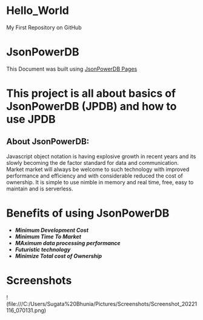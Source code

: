 # Hello_World
My First Repository on GitHub
# JsonPowerDB
This Document was built using [JsonPowerDB Pages](https://login2explore.com/jpdb/docs.html#jpdb-command-request)
# This project is all about basics of JsonPowerDB (JPDB) and how to use JPDB
## About JsonPowerDB:
  Javascript object notation is having explosive growth in recent years and its slowly becoming the de factor standard for data and communication. Market market will always be welcome to such technology with improved performance and efficiency and with considerable reduced the cost of ownership. It is simple to use nimble in memory and real time,  free, easy to maintain and is serverless.
# Benefits of using JsonPowerDB
   - ***Minimum Development Cost***
   - ***Minimum Time To Market***
   - ***MAximum data processing performance***
   - ***Futuristic technology***
   - ***Minimize Total cost of Ownership***
# Screenshots
 !(file:///C:/Users/Sugata%20Bhunia/Pictures/Screenshots/Screenshot_20221116_070131.png)
